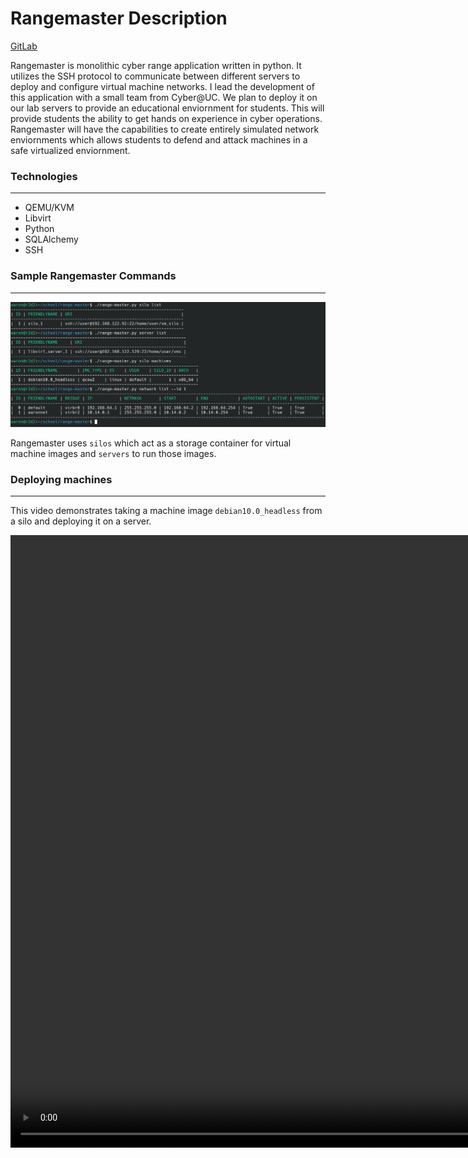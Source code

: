 # Rangemaster Description

<a href='https://gitlab.com/cyberatuc/range-master'>GitLab</a>

Rangemaster is monolithic cyber range application written in python. It utilizes the SSH protocol to communicate between different servers to deploy and configure virtual machine networks. I lead the development of this application with a small team from Cyber@UC. We plan to deploy it on our lab servers to provide an educational enviornment for students. This will provide students the ability to get hands on experience in cyber operations. Rangemaster will have the capabilities to create entirely simulated  network enviornments which allows students to defend and attack machines in a safe virtualized enviornment. 
 
### Technologies

---

- QEMU/KVM
- Libvirt
- Python
- SQLAlchemy
- SSH
 
 ### Sample Rangemaster Commands
 
 ---
 
![Rangemaster commands](/images/range_master_demo.png "Rangemaster commands")
 
 Rangemaster uses `silos` which act as a storage container for virtual machine images and `servers` to run those images.  
 
 ### Deploying machines
 
 ---
 
 This video demonstrates taking a machine image `debian10.0_headless` from a silo and deploying it on a server.
 
 <video width='1032' height='980' autoplay>
   <source src="videos/range_master_demo_deploy.mp4" type="video/mp4">
   Your browser does not support the video tag.
 </video>
